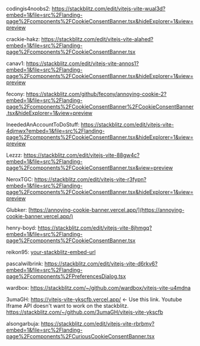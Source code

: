 
codingis4noobs2: https://stackblitz.com/edit/vitejs-vite-wual3d?embed=1&file=src%2Flanding-page%2Fcomponents%2FCookieConsentBanner.tsx&hideExplorer=1&view=preview

crackie-hakz: https://stackblitz.com/edit/vitejs-vite-alahed?embed=1&file=src%2Flanding-page%2Fcomponents%2FCookieConsentBanner.tsx

canav1: https://stackblitz.com/edit/vitejs-vite-annos1?embed=1&file=src%2Flanding-page%2Fcomponents%2FCookieConsentBanner.tsx&hideExplorer=1&view=preview

fecony: https://stackblitz.com/github/fecony/annoying-cookie-2?embed=1&file=src%2Flanding-page%2Fcomponents%2FCookieConsentBanner%2FCookieConsentBanner.tsx&hideExplorer=1&view=preview

IneededAnAccountToDoStuff: https://stackblitz.com/edit/vitejs-vite-4djmwx?embed=1&file=src%2Flanding-page%2Fcomponents%2FCookieConsentBanner.tsx&hideExplorer=1&view=preview

Lezzz: https://stackblitz.com/edit/vitejs-vite-88gw4c?embed=1&file=src%2Flanding-page%2Fcomponents%2FCookieConsentBanner.tsx&view=preview

NeroxTGC: https://stackblitz.com/edit/vitejs-vite-r3fypn?embed=1&file=src%2Flanding-page%2Fcomponents%2FCookieConsentBanner.tsx&hideExplorer=1&view=preview

Glubker: [https://annoying-cookie-banner.vercel.app/](https://annoying-cookie-banner.vercel.app/)

henry-boyd: https://stackblitz.com/edit/vitejs-vite-8jhmgq?embed=1&file=src%2Flanding-page%2Fcomponents%2FCookieConsentBanner.tsx

reikon95: [your-stackblitz-embed-url](https://stackblitz.com/edit/vitejs-vite-voqgjo?file=src%2Flanding-page%2Fcomponents%2FCookieConsentBanner.tsx)

pascalwilbrink: https://stackblitz.com/edit/vitejs-vite-d6rkv6?embed=1&file=src%2Flanding-page%2Fcomponents%2FPreferencesDialog.tsx

wardbox: https://stackblitz.com/~/github.com/wardbox/vitejs-vite-u4mdna

3umaGH: https://vitejs-vite-ykscfb.vercel.app/ <- Use this link. Youtube Iframe API doesn't want to work on the stackblitz. https://stackblitz.com/~/github.com/3umaGH/vitejs-vite-ykscfb

alsongarbuja: https://stackblitz.com/edit/vitejs-vite-rbrbmy?embed=1&file=src%2Flanding-page%2Fcomponents%2FCuriousCookieConsentBanner.tsx
